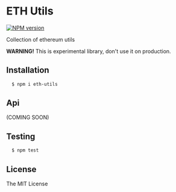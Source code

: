 # ETH Utils

[![NPM version][npm-image]][npm-url]
 
Collection of ethereum utils

**WARNING!** This is experimental library, don't use it on production.

## Installation

```bash
  $ npm i eth-utils
```

## Api

(COMING SOON)

## Testing

```bash
  $ npm test
```

## License

The MIT License

[npm-image]: https://badge.fury.io/js/eth-utils.svg
[npm-url]: https://npmjs.org/package/eth-utils

